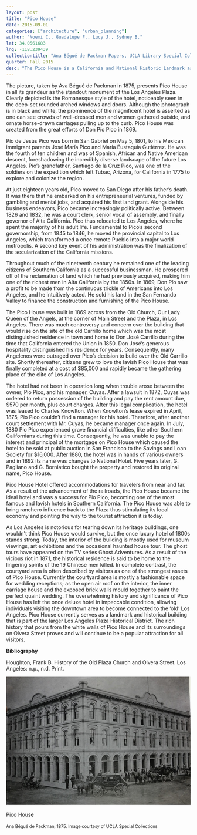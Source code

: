 ```yaml
---
layout: post
title: "Pico House"
date: 2015-09-01
categories: ["architecture", "urban_planning"]
author: "Noemi C., Guadalupe F., Lucy J., Sydney B."
lat: 34.0561683
lng: -118.239439
collectiontitle: "Ana Bégué de Packman Papers, UCLA Library Special Collections"
quarter: Fall 2015
desc: "The Pico House is a California and National Historic Landmark as it was the first, and at one point the most extravagant grand hotel in Southern California."
---
```

The picture, taken by Ava Bégué de Packman in 1875, presents Pico House in all its grandeur as the standout monument of the Los Angeles Plaza. Clearly depicted is the Romanesque style of the hotel, noticeably seen in the deep-set rounded arched windows and doors. Although the photograph is in black and white, the prominence of the magnificent hotel is asserted as one can see crowds of well-dressed men and women gathered outside, and ornate horse-drawn carriages pulling up to the curb. Pico House was created from the great efforts of Don Pío Pico in 1869.

Pío de Jesús Pico was born in San Gabriel on May 5, 1801, to his Mexican immigrant parents José María Pico and María Eustaquia Gutiérrez. He was the fourth of ten children and was of Spanish, African and Native American descent, foreshadowing the incredibly diverse landscape of the future Los Angeles. Pío’s grandfather, Santiago de la Cruz Pico, was one of the soldiers on the expedition which left Tubac, Arizona, for California in 1775 to explore and colonize the region.

At just eighteen years old, Pico moved to San Diego after his father’s death. It was there that he embarked on his entrepreneurial ventures, funded by gambling and menial jobs, and acquired his first land grant. Alongside his business endeavors, Pico became increasingly politically active. Between 1826 and 1832, he was a court clerk, senior vocal of assembly, and finally governor of Alta California. Pico thus relocated to Los Angeles, where he spent the majority of his adult life. Fundamental to Pico’s second governorship, from 1845 to 1846, he moved the provincial capital to Los Angeles, which transformed a once remote Pueblo into a major world metropolis. A second key event of his administration was the finalization of the secularization of the California missions.

Throughout much of the nineteenth century he remained one of the leading citizens of Southern California as a successful businessman. He prospered off of the reclamation of land which he had previously acquired, making him one of the richest men in Alta California by the 1850s. In 1869, Don Pío saw a profit to be made from the continuous trickle of Americans into Los Angeles, and he intuitively acted. He sold his land in the San Fernando Valley to finance the construction and furnishing of the Pico House.

The Pico House was built in 1869 across from the Old Church, Our Lady Queen of the Angels, at the corner of Main Street and the Plaza, in Los Angeles. There was much controversy and concern over the building that would rise on the site of the old Carrillo home which was the most distinguished residence in town and home to Don José Carrillo during the time that California entered the Union in 1850. Don José’s generous hospitality distinguished his residence for years. Consequently, many Angelenos were outraged over Pico’s decision to build over the Old Carrillo site. Shortly thereafter, citizens grew to love the lavish Pico House that was finally completed at a cost of $85,000 and rapidly became the gathering place of the elite of Los Angeles.

The hotel had not been in operation long when trouble arose between the owner, Pio Pico, and his manager, Cuyas. After a lawsuit in 1872, Cuyas was ordered to return possession of the building and pay the rent amount due, $570 per month, plus court charges. After this legal complication, the hotel was leased to Charles Knowlton. When Knowlton’s lease expired in April, 1875, Pio Pico couldn’t find a manager for his hotel. Therefore, after another court settlement with Mr. Cuyas, he became manager once again.  In July, 1880 Pio Pico experienced grave financial difficulties, like other Southern Californians during this time. Consequently, he was unable to pay the interest and principal of the mortgage on Pico House which caused the hotel to be sold at public auction in San Francisco to the Savings and Loan Society for $16,000. After 1880, the hotel was in hands of various owners and in 1892 its name was changes to National Hotel. Five years later, G. Pagliano and G. Borniatico bought the property and restored its original name, Pico House.

Pico House Hotel offered accommodations for travelers from near and far. As a result of the advancement of the railroads, the Pico House became the ideal hotel and was a success for Pio Pico, becoming one of the most famous and lavish hotels in Southern California. The Pico House was able to bring ranchero influence back to the Plaza thus stimulating its local economy and pointing the way to the tourist attraction it is today. 

As Los Angeles is notorious for tearing down its heritage buildings, one wouldn't think Pico House would survive, but the once luxury hotel of 1800s stands strong. Today, the interior of the building is mostly used for museum viewings, art exhibitions and the occasional haunted house tour. The ghost tours have appeared on the TV series Ghost Adventures. As a result of the vicious riot in 1871, the historical residence is said to be home to the lingering spirits of the 19 Chinese men killed. In complete contrast, the courtyard area is often described by visitors as one of the strongest assets of Pico House. Currently the courtyard area is mostly a fashionable space for wedding receptions; as the open air roof on the interior, the inner carriage house and the exposed brick walls mould together to paint the perfect quaint wedding. The overwhelming history and significance of Pico House has left the once deluxe hotel in impeccable condition, allowing individuals visiting the downtown area to become connected to the ‘old’ Los Angeles. Pico House currently serves as a landmark and historical building that is part of the larger Los Angeles Plaza Historical District. The rich history that pours from the white walls of Pico House and its surroundings on Olvera Street proves and will continue to be a popular attraction for all visitors.


**Bibliography**

Houghton, Frank B. History of the Old Plaza Church and Olvera Street. Los Angeles: n.p., n.d. Print.


<img src='../images/picohouse.jpg' alt='Photograph of a large building with a sign saying Pico House and people gathered outside.'>
<figcaption><p>Pico House</p><p><small>Ana Bégué de Packman, 1875. Image courtesy of UCLA Special Collections</small></p>
